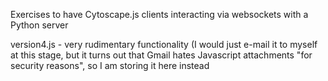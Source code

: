 Exercises to have Cytoscape.js clients interacting via websockets with a Python server

version4.js - very rudimentary functionality (I would just e-mail it to myself at this stage, but it turns out that Gmail hates Javascript attachments "for security reasons", so I am storing it here instead
